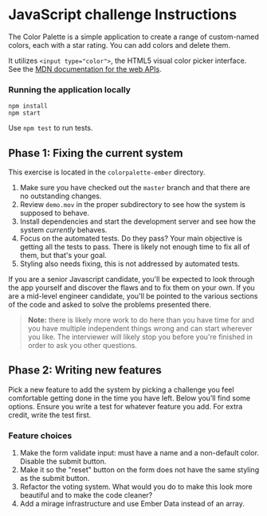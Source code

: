 # JavaScript challenge Instructions

The Color Palette is a simple application to create a range of custom-named colors, each with a star rating. You can add colors and delete them.

It utilizes `<input type="color">`, the HTML5 visual color picker interface. See the [MDN documentation for the web APIs](https://developer.mozilla.org/en-US/docs/Web/HTML/Element/input/color).

### Running the application locally

```
npm install
npm start
```

Use `npm test` to run tests.

## Phase 1: Fixing the current system

This exercise is located in the `colorpalette-ember` directory.

1. Make sure you have checked out the `master` branch and that there are no outstanding changes.
1. Review `demo.mov` in the proper subdirectory to see how the system is supposed to behave.
1. Install dependencies and start the development server and see how the system _currently_ behaves.
1. Focus on the automated tests. Do they pass? Your main objective is getting all the tests to pass. There is likely not enough time to fix all of them, but that's your goal.
1. Styling also needs fixing, this is not addressed by automated tests.

If you are a senior Javascript candidate, you'll be expected to look through the app yourself and discover the flaws and to fix them on your own. If you are a mid-level engineer candidate, you'll be pointed to the various sections of the code and asked to solve the problems presented there.

> **Note:** there is likely more work to do here than you have time for and you have multiple independent things wrong and can start wherever you like. The interviewer will likely stop you before you're finished in order to ask you other questions.

## Phase 2: Writing new features

Pick a new feature to add the system by picking a challenge you feel comfortable getting done in the time you have left. Below you’ll find some options. Ensure you write a test for whatever feature you add. For extra credit, write the test first.

### Feature choices

1. Make the form validate input: must have a name and a non-default color. Disable the submit button.
1. Make it so the "reset" button on the form does not have the same styling as the submit button.
1. Refactor the voting system. What would you do to make this look more beautiful and to make the code cleaner?
1. Add a mirage infrastructure and use Ember Data instead of an array.
